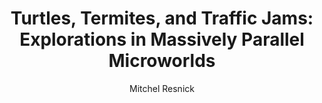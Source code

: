 ---
layout: leaf-node
title: "Turtles, Termites, and Traffic Jams: Explorations in Massively Parallel Microworlds"
title-url: "https://books.google.com/books?id=K8P1rX8T4kYC&dq=constructionism&source=gbs_book_similarbooks"
author: "Mitchel Resnick"
groups: pedagogical-styles
categories: constructionism
topics: conferences-journals-and-books
summary: >
    The link goes to the Google Books page; there is no eBook available .  The book discusses
    how small systems can be used as models of decentralized organization and the content
    can be taught to anyone, including young children.
cite: >
    Resnick, M. (1997). Turtles, termites, and traffic jams: Explorations in massively parallel microworlds. Mit Press.
pub-date: 1997-01-01
added-date: 2017-04-20
resource-type: external-page
---